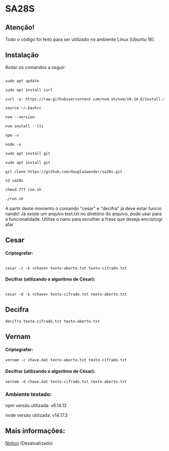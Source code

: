 # SA28S

## Atenção!

Todo o código foi feito para ser utilizado no ambiente Linux (Ubuntu 16).

## Instalação

Rodar os comandos a seguir:

```bash

sudo apt update

sudo apt install curl

curl -o- https://raw.githubusercontent.com/nvm-sh/nvm/v0.34.0/install.sh | bash

source ~/.bashrc

nvm --version

nvm install --lts

npm -v

node -v

sudo apt install git

sudo apt install git

git clone https://github.com/douglaswender/sa28s.git

cd sa28s

chmod 777 run.sh

./run.sh

```

A partir deste momento o comando "cesar" e "decifra" já deve estar funcionando! Já existe um arquivo text.txt no diretório do arquivo, pode usar para a funcionalidade. Utilize o nano para escolher a frase que deseja encriptografar

## Cesar

#### Criptografar:

```

cesar -c -k <chave> texto-aberto.txt texto-cifrado.txt

```

#### Decifrar (utilizando o algoritmo de César):

```

cesar -d -k <chave> texto-cifrado.txt texto-aberto.txt

```

## Decifra

```
decifra texto-cifrado.txt texto-aberto.txt
```

## Vernam

#### Criptografar:

```
vernam -c chave.dat texto-aberto.txt texto-cifrado.txt
```

#### Decifrar (utilizando o algoritmo de César):

```
vernam -d chave.dat texto-cifrado.txt texto-aberto.txt
```

### Ambiente testado:

npm versão utilizada: v6.14.13

node versão utilizada: v14.17.3

## Mais informações:

[Notion](https://www.notion.so/Como-rodar-o-script-no-Ubuntu-16-0709f7e5b94d40569de76b15727acc29) (Desatualizado)

